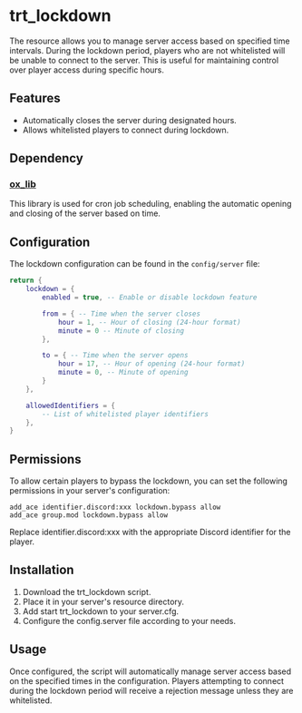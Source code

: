 # trt_lockdown

The resource allows you to manage server access based on specified time intervals. During the lockdown period, players who are not whitelisted will be unable to connect to the server. This is useful for maintaining control over player access during specific hours.

## Features

- Automatically closes the server during designated hours.
- Allows whitelisted players to connect during lockdown.

## Dependency

### [ox_lib](https://github.com/overextended/ox_lib)

This library is used for cron job scheduling, enabling the automatic opening and closing of the server based on time.

## Configuration

The lockdown configuration can be found in the `config/server` file:

```lua
return {
    lockdown = {
        enabled = true, -- Enable or disable lockdown feature

        from = { -- Time when the server closes
            hour = 1, -- Hour of closing (24-hour format)
            minute = 0 -- Minute of closing
        },

        to = { -- Time when the server opens
            hour = 17, -- Hour of opening (24-hour format)
            minute = 0, -- Minute of opening
        }
    },

    allowedIdentifiers = {
        -- List of whitelisted player identifiers
    },
}
```

## Permissions

To allow certain players to bypass the lockdown, you can set the following permissions in your server's configuration:

```
add_ace identifier.discord:xxx lockdown.bypass allow
add_ace group.mod lockdown.bypass allow
```

Replace identifier.discord:xxx with the appropriate Discord identifier for the player.

## Installation

1. Download the trt_lockdown script.
2. Place it in your server's resource directory.
3. Add start trt_lockdown to your server.cfg.
4. Configure the config.server file according to your needs.

## Usage

Once configured, the script will automatically manage server access based on the specified times in the configuration. Players attempting to connect during the lockdown period will receive a rejection message unless they are whitelisted.

